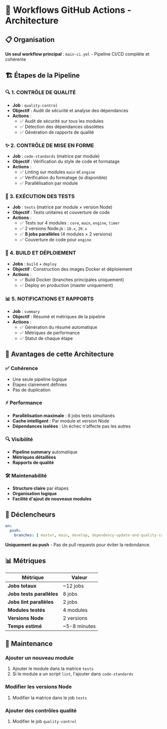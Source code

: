 # 🚀 Workflows GitHub Actions - Architecture

## 📋 Organisation

**Un seul workflow principal** : `main-ci.yml` - Pipeline CI/CD complète et cohérente

## 🏗️ Étapes de la Pipeline

### 🔍 1. CONTRÔLE DE QUALITÉ
- **Job** : `quality-control`
- **Objectif** : Audit de sécurité et analyse des dépendances
- **Actions** :
  - ✅ Audit de sécurité sur tous les modules
  - ✅ Détection des dépendances obsolètes
  - ✅ Génération de rapports de qualité

### ✨ 2. CONTRÔLE DE MISE EN FORME
- **Job** : `code-standards` (matrice par module)
- **Objectif** : Vérification du style de code et formatage
- **Actions** :
  - ✅ Linting sur modules `main` et `engine`
  - ✅ Vérification du formatage (si disponible)
  - ✅ Parallélisation par module

### 🧪 3. EXÉCUTION DES TESTS
- **Job** : `tests` (matrice par module × version Node)
- **Objectif** : Tests unitaires et couverture de code
- **Actions** :
  - ✅ Tests sur 4 modules : `core`, `main`, `engine`, `timer`
  - ✅ 2 versions Node.js : `18.x`, `20.x`
  - ✅ **8 jobs parallèles** (4 modules × 2 versions)
  - ✅ Couverture de code pour `engine`

### 🐳 4. BUILD ET DÉPLOIEMENT
- **Jobs** : `build` + `deploy`
- **Objectif** : Construction des images Docker et déploiement
- **Actions** :
  - ✅ Build Docker (branches principales uniquement)
  - ✅ Deploy en production (master uniquement)

### 📊 5. NOTIFICATIONS ET RAPPORTS
- **Job** : `summary`
- **Objectif** : Résumé et métriques de la pipeline
- **Actions** :
  - ✅ Génération du résumé automatique
  - ✅ Métriques de performance
  - ✅ Statut de chaque étape

## 🎯 Avantages de cette Architecture

### ✅ **Cohérence**
- Une seule pipeline logique
- Étapes clairement définies
- Pas de duplication

### ⚡ **Performance**
- **Parallélisation maximale** : 8 jobs tests simultanés
- **Cache intelligent** : Par module et version Node
- **Dépendances isolées** : Un échec n'affecte pas les autres

### 🔍 **Visibilité**
- **Pipeline summary** automatique
- **Métriques détaillées**
- **Rapports de qualité**

### 🛠️ **Maintenabilité**
- **Structure claire** par étapes
- **Organisation logique**
- **Facilité d'ajout de nouveaux modules**

## 🚦 Déclencheurs

```yaml
on:
  push:
    branches: [ master, main, develop, dependency-update-and-quality-control ]
```

**Uniquement au push** - Pas de pull requests pour éviter la redondance.

## 📊 Métriques

| Métrique | Valeur |
|----------|--------|
| **Jobs totaux** | ~12 jobs |
| **Jobs tests parallèles** | 8 jobs |
| **Jobs lint parallèles** | 2 jobs |
| **Modules testés** | 4 modules |
| **Versions Node** | 2 versions |
| **Temps estimé** | ~5-8 minutes |

## 🔧 Maintenance

### Ajouter un nouveau module
1. Ajouter le module dans la matrice `tests`
2. Si le module a un script `lint`, l'ajouter dans `code-standards`

### Modifier les versions Node
1. Modifier la matrice dans le job `tests`

### Ajouter des contrôles qualité
1. Modifier le job `quality-control` 